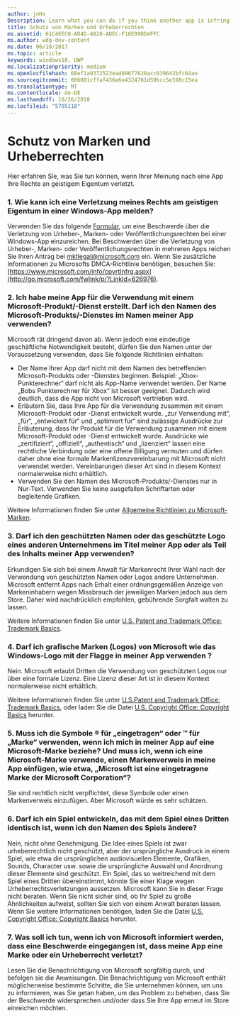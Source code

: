 ```yaml
---
author: jnHs
Description: Learn what you can do if you think another app is infringing on your intellectual property rights.
title: Schutz von Marken und Urheberrechten
ms.assetid: 61C4EEC0-AD4D-4828-ADEC-F18E99DD4FFC
ms.author: wdg-dev-content
ms.date: 06/19/2017
ms.topic: article
keywords: windows10, UWP
ms.localizationpriority: medium
ms.openlocfilehash: 68ef1a9372523ea489677620acc039642bfc64ae
ms.sourcegitcommit: 086001cffaf436e6e4324761d59bcc5e598c15ea
ms.translationtype: MT
ms.contentlocale: de-DE
ms.lasthandoff: 10/26/2018
ms.locfileid: "5705110"
---
```

# <a name="trademark-and-copyright-protection"></a>Schutz von Marken und Urheberrechten


Hier erfahren Sie, was Sie tun können, wenn Ihrer Meinung nach eine App Ihre Rechte an geistigem Eigentum verletzt.

### <a name="1-how-may-i-report-an-infringement-of-my-intellectual-property-rights-within-a-windows-app"></a>1. Wie kann ich eine Verletzung meines Rechts am geistigen Eigentum in einer Windows-App melden?


Verwenden Sie das folgende [Formular](http://go.microsoft.com/fwlink/p/?LinkId=273879), um eine Beschwerde über die Verletzung von Urheber-, Marken- oder Veröffentlichungsrechten bei einer Windows-App einzureichen. Bei Beschwerden über die Verletzung von Urheber-, Marken- oder Veröffentlichungsrechten in mehreren Apps reichen Sie Ihren Antrag bei mktlegal@microsoft.com ein. Wenn Sie zusätzliche Informationen zu Microsofts DMCA-Richtlinie benötigen, besuchen Sie: [https://www.microsoft.com/info/cpyrtInfrg.aspx](http://go.microsoft.com/fwlink/p/?LinkId=626976).

### <a name="2-i-created-my-app-to-work-with-a-microsoft-productservice-may-i-use-the-microsoft-productservice-name-in-the-name-of-my-app"></a>2. Ich habe meine App für die Verwendung mit einem Microsoft-Produkt/-Dienst erstellt. Darf ich den Namen des Microsoft-Produkts/-Dienstes im Namen meiner App verwenden?


Microsoft rät dringend davon ab. Wenn jedoch eine eindeutige geschäftliche Notwendigkeit besteht, dürfen Sie den Namen unter der Voraussetzung verwenden, dass Sie folgende Richtlinien einhalten:

-   Der Name Ihrer App darf nicht mit dem Namen des betreffenden Microsoft-Produkts oder -Dienstes beginnen. Beispiel: „Xbox-Punkterechner“ darf nicht als App-Name verwendet werden. Der Name „Bobs Punkterechner für Xbox“ ist besser geeignet. Dadurch wird deutlich, dass die App nicht von Microsoft vertrieben wird.
-   Erläutern Sie, dass Ihre App für die Verwendung zusammen mit einem Microsoft-Produkt oder -Dienst entwickelt wurde. „zur Verwendung mit“, „für“, „entwickelt für“ und „optimiert für“ sind zulässige Ausdrücke zur Erläuterung, dass Ihr Produkt für die Verwendung zusammen mit einem Microsoft-Produkt oder -Dienst entwickelt wurde. Ausdrücke wie „zertifiziert“, „offiziell“, „authentisch“ und „lizenziert“ lassen eine rechtliche Verbindung oder eine offene Billigung vermuten und dürfen daher ohne eine formale Markenlizenzvereinbarung mit Microsoft nicht verwendet werden. Vereinbarungen dieser Art sind in diesem Kontext normalerweise nicht erhältlich.
-   Verwenden Sie den Namen des Microsoft-Produkts/-Dienstes nur in Nur-Text. Verwenden Sie keine ausgefallen Schriftarten oder begleitende Grafiken.

Weitere Informationen finden Sie unter [Allgemeine Richtlinien zu Microsoft-Marken](http://go.microsoft.com/fwlink/p/?LinkId=225434).

### <a name="3-is-it-ok-if-i-use-the-trademarked-name-or-logo-of-another-company-in-the-title-of-my-app-or-as-part-of-the-content-of-my-app"></a>3. Darf ich den geschützten Namen oder das geschützte Logo eines anderen Unternehmens im Titel meiner App oder als Teil des Inhalts meiner App verwenden?


Erkundigen Sie sich bei einem Anwalt für Markenrecht Ihrer Wahl nach der Verwendung von geschützten Namen oder Logos andere Unternehmen. Microsoft entfernt Apps nach Erhalt einer ordnungsgemäßen Anzeige von Markeninhabern wegen Missbrauch der jeweiligen Marken jedoch aus dem Store. Daher wird nachdrücklich empfohlen, gebührende Sorgfalt walten zu lassen.

Weitere Informationen finden Sie unter [U.S. Patent and Trademark Office: Trademark Basics](http://go.microsoft.com/fwlink/p/?LinkId=225271).

### <a name="4-may-i-use-microsofts-graphical-trademarks-logos-such-as-the-windows-flag-logo-in-my-app"></a>4. Darf ich grafische Marken (Logos) von Microsoft wie das Windows-Logo mit der Flagge in meiner App verwenden ?


Nein. Microsoft erlaubt Dritten die Verwendung von geschützten Logos nur über eine formale Lizenz. Eine Lizenz dieser Art ist in diesem Kontext normalerweise nicht erhältlich.

Weitere Informationen finden Sie unter [U.S.Patent and Trademark Office: Trademark Basics](http://go.microsoft.com/fwlink/p/?LinkId=225271), oder laden Sie die Datei [U.S. Copyright Office: Copyright Basics](http://go.microsoft.com/fwlink/p/?LinkID=225273) herunter.

### <a name="5-do-i-need-to-use-registered--or-trademark--symbols-when-i-refer-to-a-microsoft-trademark-in-my-app-and-must-i-when-using-a-microsoft-trademark-place-a-trademark-attribution-notice-in-my-app-for-example-microsoft-is-a-registered-trademark-of-the-microsoft-corporation"></a>5. Muss ich die Symbole ® für „eingetragen“ oder ™ für „Marke“ verwenden, wenn ich mich in meiner App auf eine Microsoft-Marke beziehe? Und muss ich, wenn ich eine Microsoft-Marke verwende, einen Markenverweis in meine App einfügen, wie etwa, „Microsoft ist eine eingetragene Marke der Microsoft Corporation“?


Sie sind rechtlich nicht verpflichtet, diese Symbole oder einen Markenverweis einzufügen. Aber Microsoft würde es sehr schätzen.

### <a name="6-is-it-ok-if-i-make-a-game-that-is-identical-to-someone-elses-game-as-long-as-i-change-the-name"></a>6. Darf ich ein Spiel entwickeln, das mit dem Spiel eines Dritten identisch ist, wenn ich den Namen des Spiels ändere?


Nein, nicht ohne Genehmigung. Die Idee eines Spiels ist zwar urheberrechtlich nicht geschützt, aber der ursprüngliche Ausdruck in einem Spiel, wie etwa die ursprünglichen audiovisuellen Elemente, Grafiken, Sounds, Character usw. sowie die ursprüngliche Auswahl und Anordnung dieser Elemente sind geschützt. Ein Spiel, das so weitreichend mit dem Spiel eines Dritten übereinstimmt, könnte Sie einer Klage wegen Urheberrechtsverletzungen aussetzen. Microsoft kann Sie in dieser Frage nicht beraten. Wenn Sie nicht sicher sind, ob Ihr Spiel zu große Ähnlichkeiten aufweist, sollten Sie sich von einem Anwalt beraten lassen. Wenn Sie weitere Informationen benötigen, laden Sie die Datei [U.S. Copyright Office: Copyright Basics](http://go.microsoft.com/fwlink/p/?LinkID=225273) herunter.

### <a name="7-what-should-i-do-if-i-get-a-notice-from-microsoft-telling-me-it-has-received-a-complaint-that-my-app-infringes-a-trademark-or-copyright"></a>7. Was soll ich tun, wenn ich von Microsoft informiert werden, dass eine Beschwerde eingegangen ist, dass meine App eine Marke oder ein Urheberrecht verletzt?


Lesen Sie die Benachrichtigung von Microsoft sorgfältig durch, und befolgen sie die Anweisungen. Die Benachrichtigung von Microsoft enthält möglicherweise bestimmte Schritte, die Sie unternehmen können, um uns zu informieren, was Sie getan haben, um das Problem zu beheben, dass Sie der Beschwerde widersprechen und/oder dass Sie Ihre App erneut im Store einreichen möchten.

 

 




